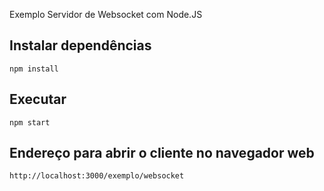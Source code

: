 Exemplo Servidor de Websocket com Node.JS

## Instalar dependências
```
npm install
```
## Executar

```
npm start
```

## Endereço para abrir o cliente no navegador web
```
http://localhost:3000/exemplo/websocket
```
